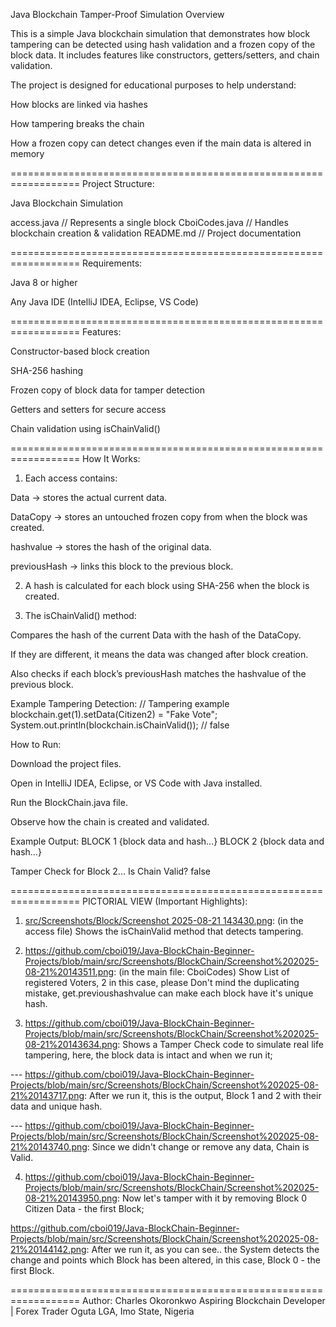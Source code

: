 Java Blockchain Tamper-Proof Simulation
Overview

This is a simple Java blockchain simulation that demonstrates how block tampering can be detected using hash validation and a frozen copy of the block data.
It includes features like constructors, getters/setters, and chain validation.

The project is designed for educational purposes to help understand:

How blocks are linked via hashes

How tampering breaks the chain

How a frozen copy can detect changes even if the main data is altered in memory

==================================================================
Project Structure:

Java Blockchain Simulation

 access.java       // Represents a single block
 CboiCodes.java  // Handles blockchain creation & validation
 README.md        // Project documentation
 
==================================================================
Requirements:

Java 8 or higher

Any Java IDE (IntelliJ IDEA, Eclipse, VS Code)

==================================================================
Features:

Constructor-based block creation

SHA-256 hashing

Frozen copy of block data for tamper detection

Getters and setters for secure access

Chain validation using isChainValid() 

==================================================================
How It Works:
1. Each access contains:

Data → stores the actual current data.

DataCopy → stores an untouched frozen copy from when the block was created.

hashvalue → stores the hash of the original data.

previousHash → links this block to the previous block.

2. A hash is calculated for each block using SHA-256 when the block is created.

3. The isChainValid() method:

Compares the hash of the current Data with the hash of the DataCopy.

If they are different, it means the data was changed after block creation.

Also checks if each block’s previousHash matches the hashvalue of the previous block.

Example Tampering Detection:
// Tampering example
blockchain.get(1).setData(Citizen2) = "Fake Vote";
System.out.println(blockchain.isChainValid()); // false

How to Run:

Download the project files.

Open in IntelliJ IDEA, Eclipse, or VS Code with Java installed.

Run the BlockChain.java file.

Observe how the chain is created and validated.

Example Output:
BLOCK 1
{block data and hash...}
BLOCK 2
{block data and hash...}

Tamper Check for Block 2...
Is Chain Valid? false

==================================================================
PICTORIAL VIEW (Important Highlights):
1. [src/Screenshots/Block/Screenshot 2025-08-21 143430.png](https://github.com/cboi019/Java-BlockChain-Beginner-Projects/blob/main/src/Screenshots/Block/Screenshot%202025-08-21%20143430.png): (in the access file) Shows the isChainValid method that detects tampering.

2. https://github.com/cboi019/Java-BlockChain-Beginner-Projects/blob/main/src/Screenshots/BlockChain/Screenshot%202025-08-21%20143511.png: (in the main file: CboiCodes) Show List of registered Voters, 2 in this case, please Don't mind the duplicating mistake, get.previoushashvalue can make each block have it's unique hash.

3. https://github.com/cboi019/Java-BlockChain-Beginner-Projects/blob/main/src/Screenshots/BlockChain/Screenshot%202025-08-21%20143634.png: Shows a Tamper Check code to simulate real life tampering, here, the block data is intact and when we run it;

--- https://github.com/cboi019/Java-BlockChain-Beginner-Projects/blob/main/src/Screenshots/BlockChain/Screenshot%202025-08-21%20143717.png: After we run it, this is the output, Block 1 and 2 with their data and unique hash. 

--- https://github.com/cboi019/Java-BlockChain-Beginner-Projects/blob/main/src/Screenshots/BlockChain/Screenshot%202025-08-21%20143740.png: Since we didn't change or remove any data, Chain is Valid.

4. https://github.com/cboi019/Java-BlockChain-Beginner-Projects/blob/main/src/Screenshots/BlockChain/Screenshot%202025-08-21%20143950.png: Now let's tamper with it by removing Block 0 Citizen Data - the first Block;

https://github.com/cboi019/Java-BlockChain-Beginner-Projects/blob/main/src/Screenshots/BlockChain/Screenshot%202025-08-21%20144142.png: After we run it, as you can see.. the System detects the change and points which Block has been altered, in this case, Block 0 - the first Block.

==================================================================
Author:
Charles Okoronkwo
Aspiring Blockchain Developer | Forex Trader
Oguta LGA, Imo State, Nigeria
